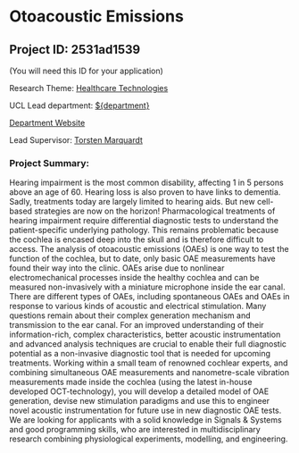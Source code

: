 # Otoacoustic Emissions

## Project ID: **2531ad1539**
(You will need this ID for your application)

Research Theme: [Healthcare Technologies](../themes/healthcare-technologies.md)

UCL Lead department: [${department}](../departments/ear-institute.md)

[Department Website](https://www.ucl.ac.uk/ear)

Lead Supervisor: [Torsten Marquardt](https://profiles.ucl.ac.uk/4881)

### Project Summary:

Hearing impairment is the most common disability, affecting 1 in 5 persons above an age of 60. Hearing loss is also proven to have links to dementia. Sadly, treatments today are largely limited to hearing aids. But new cell-based strategies are now on the horizon!
Pharmacological treatments of hearing impairment require differential diagnostic tests to understand the patient-specific underlying pathology. This remains problematic because the cochlea is encased deep into the skull and is therefore difficult to access. The analysis of otoacoustic emissions (OAEs) is one way to test the function of the cochlea, but to date, only basic OAE measurements have found their way into the clinic. 
OAEs arise due to nonlinear electromechanical processes inside the healthy cochlea and can be measured non-invasively with a miniature microphone inside the ear canal. There are different types of OAEs, including spontaneous OAEs and OAEs in response to various kinds of acoustic and electrical stimulation. Many questions remain about their complex generation mechanism and transmission to the ear canal. For an improved understanding of their information-rich, complex characteristics, better acoustic instrumentation and advanced analysis techniques are crucial to enable their full diagnostic potential as a non-invasive diagnostic tool that is needed for upcoming treatments. 
Working within a small team of renowned cochlear experts, and combining simultaneous OAE measurements and nanometre-scale vibration measurements made inside the cochlea (using the latest in-house developed OCT-technology), you will develop a detailed model of OAE generation, devise new stimulation paradigms and use this to engineer novel acoustic instrumentation for future use in new diagnostic OAE tests. 
We are looking for applicants with a solid knowledge in Signals & Systems and good programming skills, who are interested in multidisciplinary research combining physiological experiments, modelling, and engineering.
